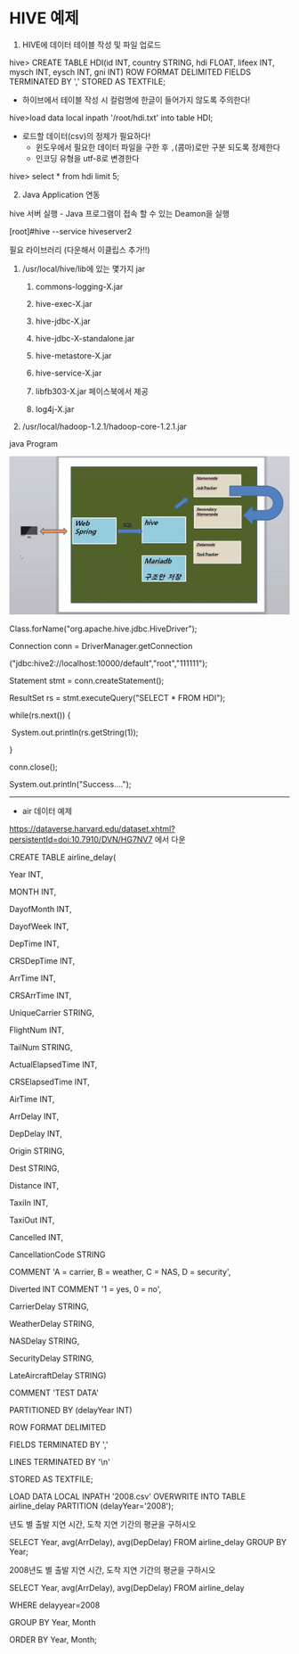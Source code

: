 # HIVE 예제

1. HIVE에 데이터 테이블 작성 및 파일 업로드
   

hive> CREATE TABLE HDI(id INT, country STRING, hdi FLOAT, lifeex INT, mysch INT, eysch INT, gni INT) ROW FORMAT DELIMITED FIELDS TERMINATED BY ',' STORED AS TEXTFILE;

- 하이브에서 테이블 작성 시 컬럼명에 한글이 들어가지 않도록 주의한다!



hive>load data local inpath '/root/hdi.txt' into table HDI;

- 로드할 데이터(csv)의 정제가 필요하다!
  - 윈도우에서 필요한 데이터 파일을 구한 후 `,`(콤마)로만 구분 되도록 정제한다
  - 인코딩 유형을 utf-8로 변경한다



hive> select * from hdi limit 5;





2. Java Application 연동



hive 서버 실행 - Java 프로그램이 접속 할 수 있는 Deamon을 실행

[root]#hive --service hiveserver2



필요 라이브러리 (다운해서 이클립스 추가!!)

1. /usr/local/hive/lib에 있는 몇가지 jar

   1) commons-logging-X.jar

   2) hive-exec-X.jar

   3) hive-jdbc-X.jar

   4) hive-jdbc-X-standalone.jar

   5) hive-metastore-X.jar

   6) hive-service-X.jar

   7) libfb303-X.jar                                 페이스북에서 제공

   8) log4j-X.jar

2. /usr/local/hadoop-1.2.1/hadoop-core-1.2.1.jar





java Program

![캡처](md-images/%EC%BA%A1%EC%B2%98.PNG)



Class.forName("org.apache.hive.jdbc.HiveDriver");

Connection conn = DriverManager.getConnection



("jdbc:hive2://localhost:10000/default","root","111111");

Statement stmt = conn.createStatement();

ResultSet rs = stmt.executeQuery("SELECT * FROM HDI");

   while(rs.next()) {

​     System.out.println(rs.getString(1));

   }

conn.close();

System.out.println("Success....");





---



- air 데이터 예제



https://dataverse.harvard.edu/dataset.xhtml?persistentId=doi:10.7910/DVN/HG7NV7 에서 다운



CREATE TABLE airline_delay(

Year INT,

MONTH INT,

DayofMonth INT,

DayofWeek INT,

DepTime INT,

CRSDepTime INT,

ArrTime INT,

CRSArrTime INT,

UniqueCarrier STRING,

FlightNum INT,

TailNum STRING,

ActualElapsedTime INT,

CRSElapsedTime INT,

AirTime INT,

ArrDelay INT,

DepDelay INT,

Origin STRING,

Dest STRING,

Distance INT,

TaxiIn INT,

TaxiOut INT,

Cancelled INT,

CancellationCode STRING

COMMENT 'A = carrier, B = weather, C = NAS, D = security',

Diverted INT COMMENT '1 = yes, 0 = no',

CarrierDelay STRING,

WeatherDelay STRING,

NASDelay STRING,

SecurityDelay STRING,

LateAircraftDelay STRING)

COMMENT 'TEST DATA'

PARTITIONED BY (delayYear INT)

ROW FORMAT DELIMITED

FIELDS TERMINATED BY ','

LINES TERMINATED BY '\n'

STORED AS TEXTFILE;



LOAD DATA LOCAL INPATH '2008.csv' OVERWRITE INTO TABLE airline_delay PARTITION (delayYear='2008'); 





년도 별 출발 지연 시간, 도착 지연 기간의 평균을 구하시오

SELECT Year, avg(ArrDelay), avg(DepDelay) FROM airline_delay GROUP BY Year;



2008년도 별 출발 지연 시간, 도착 지연 기간의 평균을 구하시오

SELECT Year, avg(ArrDelay), avg(DepDelay) FROM airline_delay 

WHERE delayyear=2008

GROUP BY Year, Month

ORDER BY Year, Month;